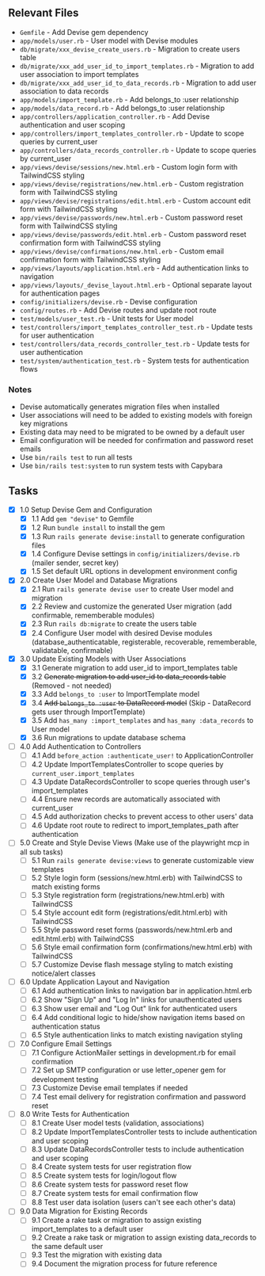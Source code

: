 ## Relevant Files

- `Gemfile` - Add Devise gem dependency
- `app/models/user.rb` - User model with Devise modules
- `db/migrate/xxx_devise_create_users.rb` - Migration to create users table
- `db/migrate/xxx_add_user_id_to_import_templates.rb` - Migration to add user association to import templates
- `db/migrate/xxx_add_user_id_to_data_records.rb` - Migration to add user association to data records
- `app/models/import_template.rb` - Add belongs_to :user relationship
- `app/models/data_record.rb` - Add belongs_to :user relationship
- `app/controllers/application_controller.rb` - Add Devise authentication and user scoping
- `app/controllers/import_templates_controller.rb` - Update to scope queries by current_user
- `app/controllers/data_records_controller.rb` - Update to scope queries by current_user
- `app/views/devise/sessions/new.html.erb` - Custom login form with TailwindCSS styling
- `app/views/devise/registrations/new.html.erb` - Custom registration form with TailwindCSS styling
- `app/views/devise/registrations/edit.html.erb` - Custom account edit form with TailwindCSS styling
- `app/views/devise/passwords/new.html.erb` - Custom password reset form with TailwindCSS styling
- `app/views/devise/passwords/edit.html.erb` - Custom password reset confirmation form with TailwindCSS styling
- `app/views/devise/confirmations/new.html.erb` - Custom email confirmation form with TailwindCSS styling
- `app/views/layouts/application.html.erb` - Add authentication links to navigation
- `app/views/layouts/_devise_layout.html.erb` - Optional separate layout for authentication pages
- `config/initializers/devise.rb` - Devise configuration
- `config/routes.rb` - Add Devise routes and update root route
- `test/models/user_test.rb` - Unit tests for User model
- `test/controllers/import_templates_controller_test.rb` - Update tests for user authentication
- `test/controllers/data_records_controller_test.rb` - Update tests for user authentication
- `test/system/authentication_test.rb` - System tests for authentication flows

### Notes

- Devise automatically generates migration files when installed
- User associations will need to be added to existing models with foreign key migrations
- Existing data may need to be migrated to be owned by a default user
- Email configuration will be needed for confirmation and password reset emails
- Use `bin/rails test` to run all tests
- Use `bin/rails test:system` to run system tests with Capybara

## Tasks

- [x] 1.0 Setup Devise Gem and Configuration
  - [x] 1.1 Add `gem "devise"` to Gemfile
  - [x] 1.2 Run `bundle install` to install the gem
  - [x] 1.3 Run `rails generate devise:install` to generate configuration files
  - [x] 1.4 Configure Devise settings in `config/initializers/devise.rb` (mailer sender, secret key)
  - [x] 1.5 Set default URL options in development environment config

- [x] 2.0 Create User Model and Database Migrations
  - [x] 2.1 Run `rails generate devise user` to create User model and migration
  - [x] 2.2 Review and customize the generated User migration (add confirmable, rememberable modules)
  - [x] 2.3 Run `rails db:migrate` to create the users table
  - [x] 2.4 Configure User model with desired Devise modules (database_authenticatable, registerable, recoverable, rememberable, validatable, confirmable)

- [x] 3.0 Update Existing Models with User Associations
  - [x] 3.1 Generate migration to add user_id to import_templates table
  - [x] 3.2 ~~Generate migration to add user_id to data_records table~~ (Removed - not needed)  
  - [x] 3.3 Add `belongs_to :user` to ImportTemplate model
  - [x] 3.4 ~~Add `belongs_to :user` to DataRecord model~~ (Skip - DataRecord gets user through ImportTemplate)
  - [x] 3.5 Add `has_many :import_templates` and `has_many :data_records` to User model
  - [x] 3.6 Run migrations to update database schema

- [ ] 4.0 Add Authentication to Controllers
  - [ ] 4.1 Add `before_action :authenticate_user!` to ApplicationController
  - [ ] 4.2 Update ImportTemplatesController to scope queries by `current_user.import_templates`
  - [ ] 4.3 Update DataRecordsController to scope queries through user's import_templates
  - [ ] 4.4 Ensure new records are automatically associated with current_user
  - [ ] 4.5 Add authorization checks to prevent access to other users' data
  - [ ] 4.6 Update root route to redirect to import_templates_path after authentication

- [ ] 5.0 Create and Style Devise Views (Make use of the playwright mcp in all sub tasks)
  - [ ] 5.1 Run `rails generate devise:views` to generate customizable view templates
  - [ ] 5.2 Style login form (sessions/new.html.erb) with TailwindCSS to match existing forms
  - [ ] 5.3 Style registration form (registrations/new.html.erb) with TailwindCSS
  - [ ] 5.4 Style account edit form (registrations/edit.html.erb) with TailwindCSS  
  - [ ] 5.5 Style password reset forms (passwords/new.html.erb and edit.html.erb) with TailwindCSS
  - [ ] 5.6 Style email confirmation form (confirmations/new.html.erb) with TailwindCSS
  - [ ] 5.7 Customize Devise flash message styling to match existing notice/alert classes

- [ ] 6.0 Update Application Layout and Navigation
  - [ ] 6.1 Add authentication links to navigation bar in application.html.erb
  - [ ] 6.2 Show "Sign Up" and "Log In" links for unauthenticated users
  - [ ] 6.3 Show user email and "Log Out" link for authenticated users
  - [ ] 6.4 Add conditional logic to hide/show navigation items based on authentication status
  - [ ] 6.5 Style authentication links to match existing navigation styling

- [ ] 7.0 Configure Email Settings  
  - [ ] 7.1 Configure ActionMailer settings in development.rb for email confirmation
  - [ ] 7.2 Set up SMTP configuration or use letter_opener gem for development testing
  - [ ] 7.3 Customize Devise email templates if needed
  - [ ] 7.4 Test email delivery for registration confirmation and password reset

- [ ] 8.0 Write Tests for Authentication
  - [ ] 8.1 Create User model tests (validation, associations)
  - [ ] 8.2 Update ImportTemplatesController tests to include authentication and user scoping
  - [ ] 8.3 Update DataRecordsController tests to include authentication and user scoping  
  - [ ] 8.4 Create system tests for user registration flow
  - [ ] 8.5 Create system tests for login/logout flow
  - [ ] 8.6 Create system tests for password reset flow
  - [ ] 8.7 Create system tests for email confirmation flow
  - [ ] 8.8 Test user data isolation (users can't see each other's data)

- [ ] 9.0 Data Migration for Existing Records
  - [ ] 9.1 Create a rake task or migration to assign existing import_templates to a default user
  - [ ] 9.2 Create a rake task or migration to assign existing data_records to the same default user
  - [ ] 9.3 Test the migration with existing data
  - [ ] 9.4 Document the migration process for future reference
